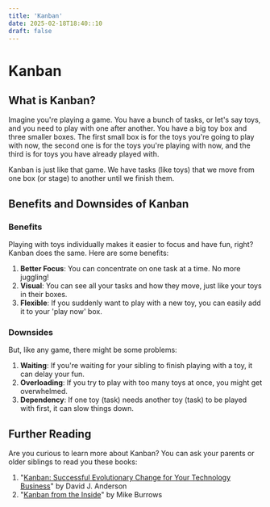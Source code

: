 ```yaml
---
title: 'Kanban'
date: 2025-02-18T18:40::10
draft: false
---
```


# Kanban

## What is Kanban?

Imagine you're playing a game. You have a bunch of tasks, or let's say toys, and you need to play with one after another. You have a big toy box and three smaller boxes. The first small box is for the toys you're going to play with now, the second one is for the toys you're playing with now, and the third is for toys you have already played with.

Kanban is just like that game. We have tasks (like toys) that we move from one box (or stage) to another until we finish them.

## Benefits and Downsides of Kanban

### Benefits

Playing with toys individually makes it easier to focus and have fun, right? Kanban does the same. Here are some benefits:

1. **Better Focus**: You can concentrate on one task at a time. No more juggling!
2. **Visual**: You can see all your tasks and how they move, just like your toys in their boxes.
3. **Flexible**: If you suddenly want to play with a new toy, you can easily add it to your 'play now' box.

### Downsides

But, like any game, there might be some problems:

1. **Waiting**: If you're waiting for your sibling to finish playing with a toy, it can delay your fun.
2. **Overloading**: If you try to play with too many toys at once, you might get overwhelmed.
3. **Dependency**: If one toy (task) needs another toy (task) to be played with first, it can slow things down.

## Further Reading

Are you curious to learn more about Kanban? You can ask your parents or older siblings to read you these books:

1. "[Kanban: Successful Evolutionary Change for Your Technology Business](https://www.amazon.com/Kanban-Successful-Evolutionary-Technology-Business/dp/0984521402)" by David J. Anderson
2. "[Kanban from the Inside](https://www.amazon.com/Kanban-Inside-Understand-connect-introduce/dp/0985305193)" by Mike Burrows

